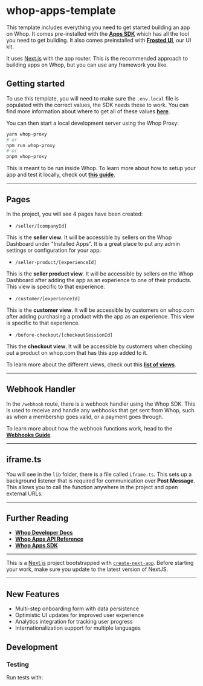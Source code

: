 # whop-apps-template

This template includes everything you need to get started building an app on Whop. It comes pre-installed with the [**Apps SDK**](https://dev.whop.com/sdk) which has all the tool you need to get building. It also comes preinstalled with [**Frosted UI**](https://github.com/whopio/frosted-ui/), our UI kit.

It uses [Next.js](https://nextjs.org/) with the app router. This is the recommended approach to building apps on Whop, but you can use any framework you like.

## Getting started

To use this template, you will need to make sure the `.env.local` file is populated with the correct values, the SDK needs these to work. You can find more information about where to get all of these values [**here**](https://dev.whop.com/apps/create-an-app#step-6-setup-your-environment-variables).

You can then start a local development server using the Whop Proxy:

```bash
yarn whop-proxy
# or
npm run whop-proxy
# or
pnpm whop-proxy
```

This is meant to be run inside Whop. To learn more about how to setup your app and test it locally, check out [**this guide**](https://dev.whop.com/apps/create-an-app#step-8-start-a-local-development-server).

---

## Pages

In the project, you will see 4 pages have been created:

- `/seller/[companyId]`

This is the **seller view**. It will be accessible by sellers on the Whop Dashboard under "Installed Apps". It is a great place to put any admin settings or configuration for your app.

- `/seller-product/[experienceId]`

This is the **seller product view**. It will be accessible by sellers on the Whop Dashboard after adding the app as an experience to one of their products. This view is specific to that experience.

- `/customer/[experienceId]`

This is the **customer view**. It will be accessible by customers on whop.com after adding purchasing a product with the app as an experience. This view is specific to that experience.

- `/before-checkout/[checkoutSessionId]`

This the **checkout view**. It will be accessible by customers when checking out a product on whop.com that has this app added to it.


To learn more about the different views, check out this [**list of views**](https://dev.whop.com/apps/views).

---

## Webhook Handler

In the `/webhook` route, there is a webhook handler using the Whop SDK. This is used to receive and handle any webhooks that get sent from Whop, such as when a membership goes valid, or a payment goes through.

To learn more about how the webhook functions work, head to the [**Webhooks Guide**](https://dev.whop.com/sdk/webhooks).

---

## iframe.ts

You will see in the `lib` folder, there is a file called `iframe.ts`. This sets up a background listener that is required for communication over **Post Message**. This allows you to call the function anywhere in the project and open external URLs.

---

## Further Reading

- [**Whop Developer Docs**](https://dev.whop.com/introduction)
- [**Whop Apps API Reference**](https://dev.whop.com/api-reference/v5/apps/overview)
- [**Whop Apps SDK**](https://dev.whop.com/sdk)

---

This is a [Next.js](https://nextjs.org/) project bootstrapped with [`create-next-app`](https://github.com/vercel/next.js/tree/canary/packages/create-next-app). Before starting your work, make sure you update to the latest version of NextJS.

---

## New Features

- Multi-step onboarding form with data persistence
- Optimistic UI updates for improved user experience
- Analytics integration for tracking user progress
- Internationalization support for multiple languages

## Development

### Testing

Run tests with:
